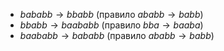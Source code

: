 - $bababb \rightarrow bbabb$ (правило $ababb \rightarrow babb$)
- $bbabb \rightarrow baababb$ (правило $bba \rightarrow baaba$)
- $baababb \rightarrow bababb$ (правило $ababb \rightarrow babb$)
